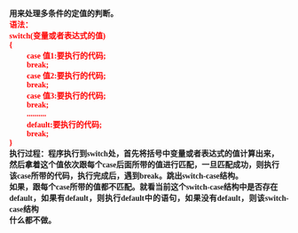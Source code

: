 <html>

<head>
<meta http-equiv=Content-Type content="text/html; charset=gb2312">
<meta name=Generator content="Microsoft Word 15 (filtered)">
<style>
<!--
 /* Font Definitions */
 @font-face
	{font-family:宋体;
	panose-1:2 1 6 0 3 1 1 1 1 1;}
@font-face
	{font-family:"Cambria Math";
	panose-1:2 4 5 3 5 4 6 3 2 4;}
@font-face
	{font-family:Calibri;
	panose-1:2 15 5 2 2 2 4 3 2 4;}
@font-face
	{font-family:"\@宋体";
	panose-1:2 1 6 0 3 1 1 1 1 1;}
 /* Style Definitions */
 p.MsoNormal, li.MsoNormal, div.MsoNormal
	{margin:0cm;
	margin-bottom:.0001pt;
	text-align:justify;
	text-justify:inter-ideograph;
	font-size:10.5pt;
	font-family:"Calibri","sans-serif";}
.MsoChpDefault
	{font-family:"Calibri","sans-serif";}
 /* Page Definitions */
 @page WordSection1
	{size:595.3pt 841.9pt;
	margin:72.0pt 90.0pt 72.0pt 90.0pt;
	layout-grid:15.6pt;}
div.WordSection1
	{page:WordSection1;}
-->
</style>

</head>

<body lang=ZH-CN style='text-justify-trim:punctuation'>

<div class=WordSection1 style='layout-grid:15.6pt'>

<p class=MsoNormal><b><span style='font-family:宋体'>用来处理多条件的定值的判断。</span></b></p>

<p class=MsoNormal><b><span style='font-family:宋体;color:red'>语法：</span></b></p>

<p class=MsoNormal><b><span lang=EN-US style='color:red'>switch(</span></b><b><span
style='font-family:宋体;color:red'>变量或者表达式的值</span><span lang=EN-US
style='color:red'>)</span></b></p>

<p class=MsoNormal><b><span lang=EN-US style='color:red'>{</span></b></p>

<p class=MsoNormal><b><span lang=EN-US style='color:red'>&nbsp;&nbsp;&nbsp;&nbsp;&nbsp;&nbsp;&nbsp;&nbsp; case
</span></b><b><span style='font-family:宋体;color:red'>值</span><span lang=EN-US
style='color:red'>1:</span></b><b><span style='font-family:宋体;color:red'>要执行的代码</span><span
lang=EN-US style='color:red'>;</span></b></p>

<p class=MsoNormal><b><span lang=EN-US style='color:red'>&nbsp;&nbsp;&nbsp;&nbsp;&nbsp;&nbsp;&nbsp;&nbsp; break;</span></b></p>

<p class=MsoNormal><b><span lang=EN-US style='color:red'>&nbsp;&nbsp;&nbsp;&nbsp;&nbsp;&nbsp;&nbsp;&nbsp; case
</span></b><b><span style='font-family:宋体;color:red'>值</span><span lang=EN-US
style='color:red'>2:</span></b><b><span style='font-family:宋体;color:red'>要执行的代码</span><span
lang=EN-US style='color:red'>;</span></b></p>

<p class=MsoNormal><b><span lang=EN-US style='color:red'>&nbsp;&nbsp;&nbsp;&nbsp;&nbsp;&nbsp;&nbsp;&nbsp; break;</span></b></p>

<p class=MsoNormal><b><span lang=EN-US style='color:red'>&nbsp;&nbsp;&nbsp;&nbsp;&nbsp;&nbsp;&nbsp;&nbsp; case
</span></b><b><span style='font-family:宋体;color:red'>值</span><span lang=EN-US
style='color:red'>3:</span></b><b><span style='font-family:宋体;color:red'>要执行的代码</span><span
lang=EN-US style='color:red'>;</span></b></p>

<p class=MsoNormal><b><span lang=EN-US style='color:red'>&nbsp;&nbsp;&nbsp;&nbsp;&nbsp;&nbsp;&nbsp;&nbsp; break;</span></b></p>

<p class=MsoNormal><b><span lang=EN-US style='color:red'>&nbsp;&nbsp;&nbsp;&nbsp;&nbsp;&nbsp;&nbsp;&nbsp; ..........</span></b></p>

<p class=MsoNormal><b><span lang=EN-US style='color:red'>&nbsp;&nbsp;&nbsp;&nbsp;&nbsp;&nbsp;&nbsp;&nbsp; default:</span></b><b><span
style='font-family:宋体;color:red'>要执行的代码</span><span lang=EN-US
style='color:red'>;</span></b></p>

<p class=MsoNormal><b><span lang=EN-US style='color:red'>&nbsp;&nbsp;&nbsp;&nbsp;&nbsp;&nbsp;&nbsp;&nbsp; break;</span></b></p>

<p class=MsoNormal><b><span lang=EN-US style='color:red'>}</span></b></p>

<p class=MsoNormal><b><span style='font-family:宋体'>执行过程：程序执行到</span><span
lang=EN-US>switch</span></b><b><span style='font-family:宋体'>处，首先将括号中变量或者表达式的值计算出来，</span></b></p>

<p class=MsoNormal><b><span style='font-family:宋体'>然后拿着这个值依次跟每个</span><span
lang=EN-US>case</span></b><b><span style='font-family:宋体'>后面所带的值进行匹配，一旦匹配成功，则执行</span></b></p>

<p class=MsoNormal><b><span style='font-family:宋体'>该</span><span lang=EN-US>case</span></b><b><span
style='font-family:宋体'>所带的代码，执行完成后，遇到</span><span lang=EN-US>break</span></b><b><span
style='font-family:宋体'>。跳出</span><span lang=EN-US>switch-case</span></b><b><span
style='font-family:宋体'>结构。</span></b></p>

<p class=MsoNormal><b><span style='font-family:宋体'>如果，跟每个</span><span
lang=EN-US>case</span></b><b><span style='font-family:宋体'>所带的值都不匹配。就看当前这个</span><span
lang=EN-US>switch-case</span></b><b><span style='font-family:宋体'>结构中是否存在</span></b></p>

<p class=MsoNormal><b><span lang=EN-US>default</span></b><b><span
style='font-family:宋体'>，如果有</span><span lang=EN-US>default</span></b><b><span
style='font-family:宋体'>，则执行</span><span lang=EN-US>default</span></b><b><span
style='font-family:宋体'>中的语句，如果没有</span><span lang=EN-US>default</span></b><b><span
style='font-family:宋体'>，则该</span><span lang=EN-US>switch-case</span></b><b><span
style='font-family:宋体'>结构</span></b></p>

<p class=MsoNormal><b><span style='font-family:宋体'>什么都不做。</span></b></p>

</div>

</body>

</html>
